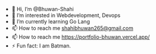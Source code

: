 - 👋 Hi, I’m @Bhuwan-Shahi
- 👀 I’m interested in Webdevelopment, Devops 
- 🌱 I’m currently learning Go Lang
- 📫 How to reach me shahibhuwan265@gmail.com
- 📫 How to reach me https://portfolio-bhuwan.vercel.app/
- ⚡ Fun fact: I am Batman.

<!---
Bhuwan-Shahi/Bhuwan-Shahi is a ✨ special ✨ repository because its `README.md` (this file) appears on your GitHub profile.
You can click the Preview link to take a look at your changes.
--->
